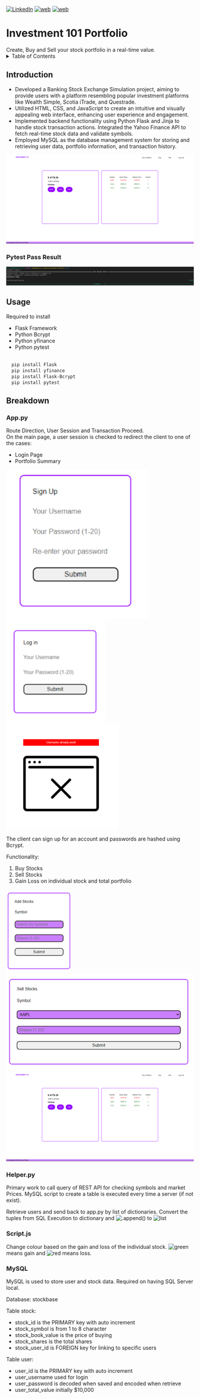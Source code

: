 [![LinkedIn][linkedin-shield]][linkedin-url] [![web][web-shield]][web-url] 
[![web][resume-shield]][resume-url]


<h1>Investment 101 Portfolio</h1>
Create, Buy and Sell your stock portfolio in a real-time value.

<br>
<details>
  <summary>Table of Contents</summary>
  <ol>
    <li>Introduction</li>
    <li>Usage</li>
    <li>Breakdown</li>
  </ol>
</details>
<h2>Introduction</h2>

* Developed a Banking Stock Exchange Simulation project, aiming to provide users with a platform resembling popular investment platforms like Wealth Simple, Scotia iTrade, and Questrade.
* Utilized HTML, CSS, and JavaScript to create an intuitive and visually appealing web interface, enhancing user experience and engagement.
* Implemented backend functionality using Python Flask and Jinja to handle stock transaction actions.
Integrated the Yahoo Finance API to fetch real-time stock data and validate symbols.
* Employed MySQL as the database management system for storing and retrieving user data, portfolio
information, and transaction history.

<img src="./project-img/Main Page (Portfolio).png" alt="project image">

<h3>Pytest Pass Result</h3>
<img src="./project-img/pytest.png"> 

<h2>Usage</h2>
Required to install

* Flask Framework
* Python Bcrypt
* Python yfinance
* Python pytest

```

  pip install Flask 
  pip install yfinance
  pip install Flask-Bcrypt
  pip install pytest

```


<h2>Breakdown</h2>

<h3>App.py</h3>
Route Direction, User Session and Transaction Proceed. <br>
On the main page, a user session is checked to redirect the client to one of the cases:

- Login Page
- Portfolio Summary

<img src="./project-img/Signup Page.png" style="height: 400px"><img src="./project-img/Login Page.png" style="height: 280px"><img src="./project-img/Error Page.png" style="height: 280px">

The client can sign up for an account and passwords are hashed using Bcrypt. <br>

Functionality:
1. Buy Stocks
2. Sell Stocks
3. Gain Loss on individual stock and total portfolio

<img src="./project-img/Buy Page.png">
<img src="./project-img/Sell Page.png">
<img src="./project-img/Main Page (Portfolio).png">

<h3>Helper.py</h3>

Primary work to call query of REST API for checking symbols and market Prices. MySQL script to create a table is executed every time a server (if not exist). 

Retrieve users and send back to app.py by list of dictionaries. Convert the tuples from SQL Execution to dictionary and ![.append()] to ![list]

<h3>Script.js</h3>

Change colour based on the gain and loss of the individual stock. ![green] means gain and ![red] means loss.

<h3>MySQL</h3>

MySQL is used to store user and stock data. Required on having SQL Server local.

Database: stockbase

Table stock:

* stock_id is the PRIMARY key with auto increment
* stock_symbol is from 1 to 8 character
* stock_book_value is the price of buying
* stock_shares is the total shares
* stock_user_id is FOREIGN key for linking to specific users

Table user:
* user_id is the PRIMARY key with auto increment
* user_username used for login
* user_password is decoded when saved and encoded when retrieve
* user_total_value initially $10,000





[linkedin-url]: https://www.linkedin.com/in/harryph8605/
[linkedin-shield]: https://img.shields.io/badge/LinkedIn-blue?style=for-the-badge
[web-url]: https://devhuypham.me
[web-shield]:https://img.shields.io/badge/Harry_Pham-F96167?style=for-the-badge
[resume-url]: https://drive.google.com/file/d/1NxrqI-Wi9R3qad9Qz-mI5z1zJ5Yu6m_a/view?usp=sharing
[resume-shield]: https://img.shields.io/badge/Resume-F9E795?style=for-the-badge
[.append()]: https://img.shields.io/badge/.append()-orange?style=flat-square
[list]: https://img.shields.io/badge/list_%5B%5D-orange?style=flat-square
[green]: https://img.shields.io/badge/Green-green?style=flat-square
[red]: https://img.shields.io/badge/Red-red?style=flat-square




